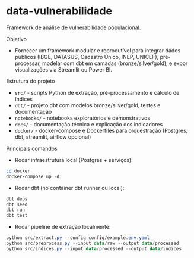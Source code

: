 # data-vulnerabilidade

Framework de análise de vulnerabilidade populacional.

Objetivo
- Fornecer um framework modular e reprodutível para integrar dados públicos (IBGE, DATASUS, Cadastro Único, INEP, UNICEF), pré-processar, modelar com dbt em camadas (bronze/silver/gold), e expor visualizações via Streamlit ou Power BI.

Estrutura do projeto
- `src/` - scripts Python de extração, pré-processamento e cálculo de índices
- `dbt/` - projeto dbt com modelos bronze/silver/gold, testes e documentação
- `notebooks/` - notebooks exploratórios e demonstrativos
- `docs/` - documentação técnica e explicação dos indicadores
- `docker/` - docker-compose e Dockerfiles para orquestração (Postgres, dbt, streamlit, airflow opcional)

Principais comandos
- Rodar infraestrutura local (Postgres + serviços):

```powershell
cd docker
docker-compose up -d
```

- Rodar dbt (no container dbt runner ou local):

```powershell
dbt deps
dbt seed
dbt run
dbt test
```

- Rodar pipeline de extração localmente:

```powershell
python src/extract.py --config config/example.env.yaml
python src/preprocess.py --input data/raw --output data/processed
python src/indices.py --input data/processed --output data/indices
```


